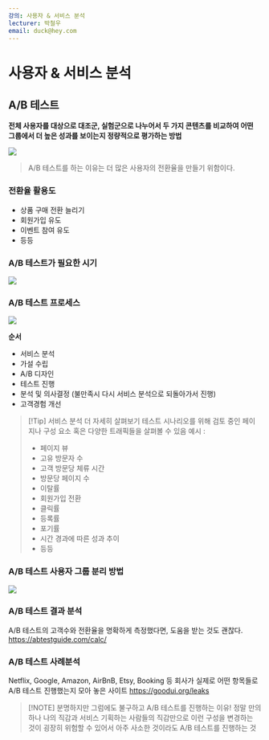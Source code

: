 ```yaml
---
강의: 사용자 & 서비스 분석
lecturer: 박철우
email: duck@hey.com
---
```

# 사용자 & 서비스 분석
## A/B 테스트
**전체 사용자를 대상으로 대조군, 실험군으로 나누어서 두 가지 콘텐츠를 비교하여 어떤 그룹에서 더 높은 성과를 보이는지 정량적으로 평가하는 방법**

![](https://i.imgur.com/Xq4VVOx.png)

> A/B 테스트를 하는 이유는 더 많은 사용자의 전환율을 만들기 위함이다.

### 전환율 활용도
- 상품 구매 전환 늘리기
- 회원가입 유도
- 이벤트 참여 유도
- 등등

### A/B 테스트가 필요한 시기
![](https://i.imgur.com/qJZMjXD.png)

### A/B 테스트 프로세스
![](https://i.imgur.com/EYQT55O.png)

**순서**
- 서비스 분석
- 가설 수립
- A/B 디자인
- 테스트 진행
- 분석 및 의사결정 (불만족시 다시 서비스 분석으로 되돌아가서 진행)
- 고객경험 개선


> [!Tip] 서비스 분석 더 자세히 살펴보기
> 테스트 시나리오를 위해 검토 중인 페이지나 구성 요소 혹은 다양한 트래픽들을 살펴볼 수 있음
> 예시 :
> - 페이지 뷰
> - 고유 방문자 수
> - 고객 방문당 체류 시간
> - 방문당 페이지 수
> - 이탈률
> - 회원가입 전환
> - 클릭률
> - 등록률
> - 포기률
> - 시간 경과에 따른 성과 추이
> - 등등

### A/B 테스트 사용자 그룹 분리 방법
![](https://i.imgur.com/Wu2HsCH.png)

### A/B 테스트 결과 분석
A/B 테스트의 고객수와 전환율을 명확하게 측정했다면, 도움을 받는 것도 괜찮다.
https://abtestguide.com/calc/

### A/B 테스트 사례분석
Netflix, Google, Amazon, AirBnB, Etsy, Booking 등 회사가 실제로 어떤 항목들로 A/B 테스트 진행했는지 모아 놓은 사이트
https://goodui.org/leaks


> [!NOTE] 분명하지만 그럼에도 불구하고 A/B 테스트를 진행하는 이유!
> 정말 만의 하나 나의 직감과 서비스 기획하는 사람들의 직감만으로 이런 구성을 변경하는 것이 굉장히 위험할 수 있어서 아주 사소한 것이라도 A/B 테스트를 진행하는 것

